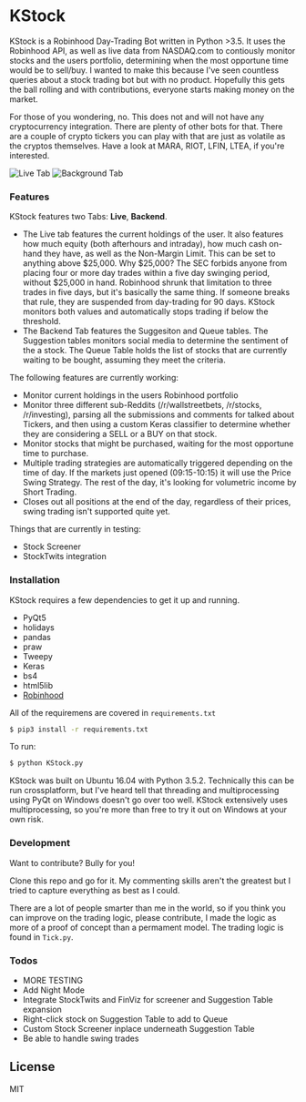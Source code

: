 # KStock


KStock is a Robinhood Day-Trading Bot written in Python >3.5. It uses the Robinhood API, as well as live data from NASDAQ.com to contiously monitor stocks and the users portfolio, determining when the most opportune time would be to sell/buy. I wanted to make this because I've seen countless queries about a stock trading bot but with no product. Hopefully this gets the ball rolling and with contributions, everyone starts making money on the market. 

For those of you wondering, no. This does not and will not have any cryptocurrency integration. There are plenty of other bots for that. There are a couple of crypto tickers you can play with that are just as volatile as the cryptos themselves. Have a look at MARA, RIOT, LFIN, LTEA, if you're interested. 

![Live Tab](https://i.imgur.com/OmlSyMB.png) ![Background Tab](https://i.imgur.com/tgm1lYh.png)

### Features

KStock features two Tabs: **Live**, **Backend**. 
* The Live tab features the current holdings of the user. It also features how much equity (both afterhours and intraday), how much cash on-hand they have, as well as the Non-Margin Limit. This can be set to anything above $25,000. Why $25,000? The SEC forbids anyone from placing four or more day trades within a five day swinging period, without $25,000 in hand. Robinhood shrunk that limitation to three trades in five days, but it's basically the same thing. If someone breaks that rule, they are suspended from day-trading for 90 days. KStock monitors both values and automatically stops trading if below the threshold. 
* The Backend Tab features the Suggesiton and Queue tables. The Suggestion tables monitors social media to determine the sentiment of the a stock. The Queue Table holds the list of stocks that are currently waiting to be bought, assuming they meet the criteria. 

The following features are currently working:

* Monitor current holdings in the users Robinhood portfolio
* Monitor three different sub-Reddits (/r/wallstreetbets, /r/stocks, /r/investing), parsing all the submissions and comments for talked about Tickers, and then using a custom Keras classifier to determine whether they are considering a SELL or a BUY on that stock.
* Monitor stocks that might be purchased, waiting for the most opportune time to purchase.
* Multiple trading strategies are automatically triggered depending on the time of day. If the markets just opened (09:15-10:15) it will use the Price Swing Strategy. The rest of the day, it's looking for volumetric income by Short Trading.
* Closes out all positions at the end of the day, regardless of their prices, swing trading isn't supported quite yet.

Things that are currently in testing:
* Stock Screener
* StockTwits integration

### Installation

KStock requires a few dependencies to get it up and running.
* PyQt5
* holidays
* pandas
* praw
* Tweepy
* Keras
* bs4
* html5lib
* [Robinhood](https://github.com/Jamonek/Robinhood)

All of the requiremens are covered in `requirements.txt`

```sh
$ pip3 install -r requirements.txt
```

To run:
```sh
$ python KStock.py
```

KStock was built on Ubuntu 16.04 with Python 3.5.2. 
Technically this can be run crossplatform, but I've heard tell that threading and multiprocessing using PyQt on Windows doesn't go over too well. KStock extensively uses multiprocessing, so you're more than free to try it out on Windows at your own risk.


### Development

Want to contribute? Bully for you!

Clone this repo and go for it. My commenting skills aren't the greatest but I tried to capture everything as best as I could.

There are a lot of people smarter than me in the world, so if you think you can improve on the trading logic, please contribute, I made the logic as more of a proof of concept than a permament model. The trading logic is found in `Tick.py`. 

### Todos

 - MORE TESTING
 - Add Night Mode
 - Integrate StockTwits and FinViz for screener and Suggestion Table expansion
 - Right-click stock on Suggestion Table to add to Queue
 - Custom Stock Screener inplace underneath Suggestion Table
 - Be able to handle swing trades

License
----

MIT


